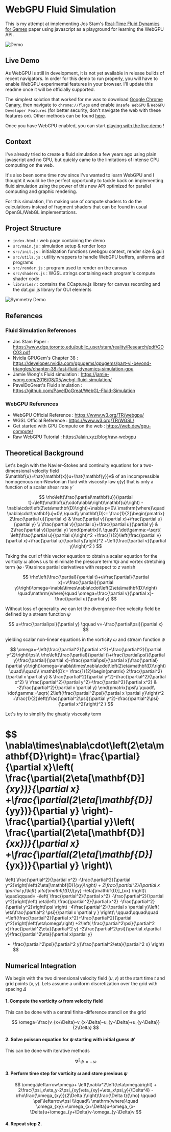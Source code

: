 # WebGPU Fluid Simulation

This is my attempt at implementing Jos Stam's [Real-Time Fluid Dynamics for Games](https://www.dgp.toronto.edu/public_user/stam/reality/Research/pdf/GDC03.pdf) paper using javascript as a playground for learning the WebGPU API.

![Demo](assets/demo.gif)

## Live Demo

As WebGPU is still in development, it is not yet available in release builds of recent navigators.
In order for this demo to run properly, you will have to enable WebGPU experimental features in your browser.
I'll update this readme once it will be officially supported.

The simplest solution that worked for me was to download [Google Chrome Canary](https://www.google.com/chrome/canary/), then navigate to `chrome://flags` and enable `Unsafe WebGPU` & `WebGPU Developer Features` (for better security, don't navigate the web with these features on).
Other methods can be found [here](https://developer.chrome.com/en/docs/web-platform/webgpu/#use).

Once you have WebGPU enabled, you can start [playing with the live demo](https://kishimisu.github.io/WebGPU-Fluid-Simulation/) !

## Context

I've already tried to create a fluid simulation a few years ago using plain javascript and no GPU, but quickly came to the limitations of intense CPU computing on the web.

It's also been some time now since I've wanted to learn WebGPU and I thought it would be the perfect opportunity to tackle back on implementing fluid simulation using the power of this new API optimized for parallel computing and graphic rendering.

For this simulation, I'm making use of compute shaders to do the calculations instead of fragment shaders that can be found in usual OpenGL/WebGL implementations.

## Project Structure

-   `index.html` : web page containing the demo
-   `src/main.js` : simulation setup & render loop
-   `src/init.js` : initialization functions (webgpu context, render size & gui)
-   `src/utils.js` : utility wrappers to handle WebGPU buffers, uniforms and programs
-   `src/render.js` : program used to render on the canvas
-   `src/shaders.js` : WGSL strings containing each program's compute shader code
-   `libraries/` : contains the CCapture.js library for canvas recording and the dat.gui.js library for GUI elements

![Symmetry Demo](assets/demo1.gif)

## References

### Fluid Simulation References

-   Jos Stam Paper : https://www.dgp.toronto.edu/public_user/stam/reality/Research/pdf/GDC03.pdf
-   Nvidia GPUGem's Chapter 38 : https://developer.nvidia.com/gpugems/gpugems/part-vi-beyond-triangles/chapter-38-fast-fluid-dynamics-simulation-gpu
-   Jamie Wong's Fluid simulation : https://jamie-wong.com/2016/08/05/webgl-fluid-simulation/
-   PavelDoGreat's Fluid simulation : https://github.com/PavelDoGreat/WebGL-Fluid-Simulation

### WebGPU References

-   WebGPU Official Reference : https://www.w3.org/TR/webgpu/
-   WGSL Official Reference : https://www.w3.org/TR/WGSL/
-   Get started with GPU Compute on the web : https://web.dev/gpu-compute/
-   Raw WebGPU Tutorial : https://alain.xyz/blog/raw-webgpu

## Theoretical Background

Let's begin with the Navier–Stokes and continuity equations for a two-dimensional velocity field $\mathbf{u}=\hat{\mathbf{x}}u+\hat{\mathbf{y}}v$ of an incompressible homogenous non-Newtonian fluid with viscosity law $\eta(\dot\gamma)$ that is only a function of a scalar shear rate $\dot\gamma$

$$
\rho\left(\frac{\partial\mathbf{u}}{\partial t}+\left(\mathbf{u}\cdot\nabla\right)\mathbf{u}\right)
-\nabla\cdot\left(2\eta\mathbf{D}\right)+\nabla p=0\\
\mathrm{where}\quad
\nabla\cdot\mathbf{u}=0\\
\quad\\
\mathbf{D}:=
\frac{1}{2}\begin{pmatrix}
2\frac{\partial u}{\partial x} &
\frac{\partial v}{\partial x}+\frac{\partial u}{\partial y} \\
\frac{\partial v}{\partial x}+\frac{\partial u}{\partial y} &
2\frac{\partial v}{\partial y}
\end{pmatrix}\\
\quad\\
\dot\gamma:=\sqrt{
 \left(\frac{\partial u}{\partial x}\right)^2
+\frac{1}{2}\left(\frac{\partial v}{\partial x}+\frac{\partial u}{\partial y}\right)^2
+\left(\frac{\partial v}{\partial y}\right)^2
}
$$

Taking the curl of this vector equation to obtain a scalar equation for the vorticity $\omega$ allows us to eliminate the pressure term $\nabla p$ and vortex stretching term $\left(\boldsymbol{\omega}\cdot\nabla\right)\mathbf{u}$ since partial derivatives with respect to $z$ vanish

$$
\rho\left(\frac{\partial}{\partial t}+u\frac{\partial}{\partial x}+v\frac{\partial}{\partial y}\right)\omega=\nabla\times\nabla\cdot\left(2\eta\mathbf{D}\right)
\quad\mathrm{where}\quad \omega=\frac{\partial v}{\partial x}-\frac{\partial u}{\partial y}
$$

Without loss of generality we can let the divergence-free velocity field be defined by a stream function $\psi$

$$
u=\frac{\partial\psi}{\partial y}
\qquad
v=-\frac{\partial\psi}{\partial x}
$$

yielding scalar non-linear equations in the vorticity $\omega$ and stream function $\psi$

$$
\omega=-\left(\frac{\partial^2}{\partial x^2}+\frac{\partial^2}{\partial y^2}\right)\psi\\
\rho\left(\frac{\partial}{\partial t}+\frac{\partial\psi}{\partial y}\frac{\partial}{\partial x}-\frac{\partial\psi}{\partial x}\frac{\partial}{\partial y}\right)\omega=\nabla\times\nabla\cdot\left(2\eta\mathbf{D}\right)
\quad\\\quad\\
\mathbf{D}:=
\frac{1}{2}\begin{pmatrix}
2\frac{\partial^2}{\partial x \partial y} &
\frac{\partial^2}{\partial y^2}-\frac{\partial^2}{\partial x^2} \\
\frac{\partial^2}{\partial y^2}-\frac{\partial^2}{\partial x^2} &
-2\frac{\partial^2}{\partial x \partial y}
\end{pmatrix}\psi\\
\quad\\
\dot\gamma:=\sqrt{
 2\left(\frac{\partial^2\psi}{\partial x \partial y}\right)^2
+\frac{1}{2}\left(\frac{\partial^2\psi}{\partial y^2}-\frac{\partial^2\psi}{\partial x^2}\right)^2
}
$$

Let's try to simplify the ghastly viscosity term

$$
\nabla\times\nabla\cdot\left(2\eta\mathbf{D}\right)=
\frac{\partial}{\partial x}\left(
 \frac{\partial(2\eta[\mathbf{D}]_{xy})}{\partial x}
+\frac{\partial(2\eta[\mathbf{D}]_{yy})}{\partial y}
\right)-
\frac{\partial}{\partial y}\left(
 \frac{\partial(2\eta[\mathbf{D}]_{xx})}{\partial x}
+\frac{\partial(2\eta[\mathbf{D}]_{yx})}{\partial y}
\right)\\
=
\left(
 \frac{\partial^2}{\partial x^2}
-\frac{\partial^2}{\partial y^2}\right)\left(2\eta[\mathbf{D}]_{xy}\right)
+
2\frac{\partial^2}{\partial x \partial y}\left(
\eta[\mathbf{D}]_{yy}
-\eta[\mathbf{D}]_{xx}
\right)\\
\quad\qquad=
-\left(
 \frac{\partial^2}{\partial x^2}
-\frac{\partial^2}{\partial y^2}\right)\left(
 \eta\left(
 \frac{\partial^2}{\partial x^2}
-\frac{\partial^2}{\partial y^2}\right)\psi
\right)
-4\frac{\partial^2}{\partial x \partial y}\left(
 \eta\frac{\partial^2 \psi}{\partial x \partial y }
\right)\\
\qquad\qquad\quad
=\left(\frac{\partial^2}{\partial x^2}+\frac{\partial^2}{\partial y^2}\right)\left(\eta\omega\right)
+2\left(
  \frac{\partial^2\psi}{\partial^2 x}\frac{\partial^2\eta}{\partial^2 y}
-2\frac{\partial^2\psi}{\partial x\partial y}\frac{\partial^2\eta}{\partial x\partial y}
+ \frac{\partial^2\psi}{\partial^2 y}\frac{\partial^2\eta}{\partial^2 x}
\right)
$$

## Numerical Integration

We begin with the two dimensional velocity field $(u,v)$ at the start time $t$ and grid points $(x,y)$. Lets assume a uniform discretization over the grid with spacing $\Delta$

#### 1. Compute the vorticity $\omega$ from velocity field

This can be done with a central finite-difference stencil on the grid

$$
\omega=\frac{v_{x+\Delta}-v_{x-\Delta}-u_{y+\Delta}+u_{y-\Delta}}{2\Delta}
$$

#### 2. Solve poisson equation for $\psi$ starting with initial guess $\psi'$

This can be done with iterative methods

$$
\nabla^2\psi=-\omega
$$

#### 3. Perform time step for vorticity $\omega$ and store previous $\psi$

$$
\omega\leftarrow\omega+
\left(\nabla^2\left(\eta\omega\right)
+
2\frac{\psi_x\eta_y-2\psi_{xy}\eta_{xy}+\eta_x\psi_y}{\Delta^4}
-\rho\frac{\omega_{xy}}{2\Delta }\right)\frac{\Delta t}{\rho}
\qquad
\psi'\leftarrow\psi
\\\quad\\
\mathrm{where}\quad \omega_{xy}:=\omega_{x+\Delta}u-\omega_{x-\Delta}u+\omega_{y+\Delta}v-\omega_{y-\Delta}v
$$

#### 4. Repeat step 2.
